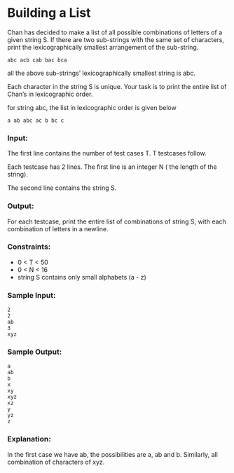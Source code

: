 Building a List
===============

Chan has decided to make a list of all possible combinations of letters of a given string S. If there are two sub-strings with the same set of characters, print the lexicographically smallest arrangement of the sub-string.

    abc acb cab bac bca

all the above sub-strings’ lexicographically smallest string is abc.

Each character in the string S is unique. Your task is to print the entire list of Chan’s in lexicographic order.

for string abc, the list in lexicographic order is given below

    a ab abc ac b bc c

### Input:

The first line contains the number of test cases T. T testcases follow.

Each testcase has 2 lines. The first line is an integer N ( the length of the string).

The second line contains the string S.

### Output:

For each testcase, print the entire list of combinations of string S, with each combination of letters in a newline.

### Constraints:

* 0 < T < 50
* 0 < N < 16
* string S contains only small alphabets (a - z)

### Sample Input:

    2
    2
    ab
    3
    xyz

### Sample Output:

    a
    ab
    b
    x
    xy
    xyz
    xz
    y
    yz
    z

### Explanation:

In the first case we have ab, the possibilities are a, ab and b. Similarly, all combination of characters of xyz.
